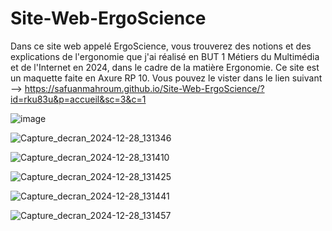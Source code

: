 # Site-Web-ErgoScience
Dans ce site web appelé ErgoScience, vous trouverez des notions et des explications de l'ergonomie que j'ai réalisé en BUT 1 Métiers du Multimédia et de l'Internet en 2024, dans le cadre de la matière Ergonomie. Ce site est un maquette faite en Axure RP 10.
Vous pouvez le vister dans le lien suivant --> https://safuanmahroum.github.io/Site-Web-ErgoScience/?id=rku83u&p=accueil&sc=3&c=1

![image](https://github.com/user-attachments/assets/028bc0e7-d5a4-486a-825e-0665031b3f99)

![Capture_decran_2024-12-28_131346](https://github.com/user-attachments/assets/8b8c5f00-4e16-40c7-ab5b-2e9b684a4858)

![Capture_decran_2024-12-28_131410](https://github.com/user-attachments/assets/71ece626-c7e3-4fe4-b74d-c7d92be6b219)

![Capture_decran_2024-12-28_131425](https://github.com/user-attachments/assets/07c7d8a1-4bc9-4514-9358-17b8337f79cc)

![Capture_decran_2024-12-28_131441](https://github.com/user-attachments/assets/9ca6384b-911f-4340-9d27-70d3a477a618)

![Capture_decran_2024-12-28_131457](https://github.com/user-attachments/assets/ab2d605c-d791-4c93-ba87-27e06a481e88)

